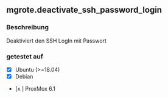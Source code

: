 ## mgrote.deactivate_ssh_password_login

### Beschreibung
Deaktiviert den SSH LogIn mit Passwort

### getestet auf
- [x] Ubuntu (>=18.04)
- [x] Debian
- [x ] ProxMox 6.1
